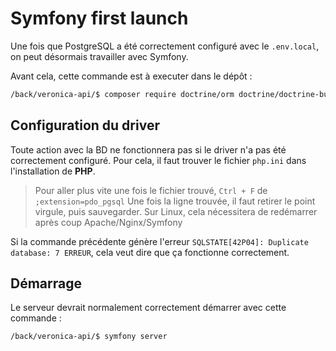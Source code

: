 # Symfony first launch
Une fois que PostgreSQL a été correctement configuré avec le `.env.local`, on peut désormais travailler avec Symfony.

Avant cela, cette commande est à executer dans le dépôt :
```bash
/back/veronica-api/$ composer require doctrine/orm doctrine/doctrine-bundle doctrine/doctrine-migrations-bundle
```
## Configuration du driver
Toute action avec la BD ne fonctionnera pas si le driver n'a pas été correctement configuré. Pour cela, il faut trouver le fichier `php.ini` dans l'installation de **PHP**.
> Pour aller plus vite une fois le fichier trouvé, `Ctrl + F` de `;extension=pdo_pgsql`
Une fois la ligne trouvée, il faut retirer le point virgule, puis sauvegarder.
> Sur Linux, cela nécessitera de redémarrer après coup Apache/Nginx/Symfony

Si la commande précédente génère l'erreur `SQLSTATE[42P04]: Duplicate database: 7 ERREUR`, cela veut dire que ça fonctionne correctement.
## Démarrage
Le serveur devrait normalement correctement démarrer avec cette commande :
```bash
/back/veronica-api/$ symfony server
```